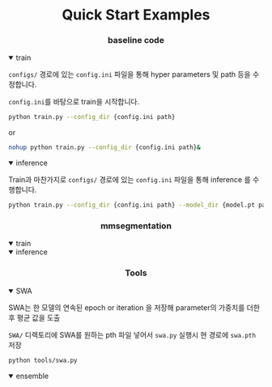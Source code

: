 # <div align='center'>Quick Start Examples<div>

### <div align='center'> baseline code <div>
<details open>
<summary> train </summary>

`configs/` 경로에 있는 `config.ini` 파일을 통해 hyper parameters 및 path 등을 수정합니다. 

`config.ini`를 바탕으로 train을 시작합니다.

```bash
python train.py --config_dir {config.ini path} 
```

or 

```bash
nohup python train.py --config_dir {config.ini path}&
```
</details>

<details open>
<summary> inference </summary>

Train과 마찬가지로 `configs/` 경로에 있는 `config.ini` 파일을 통해 inference 를 수행합니다. 

```bash
python train.py --config_dir {config.ini path} --model_dir {model.pt path}
```
</details>



### <div align='center'> mmsegmentation <div>

<details open>
<summary> train </summary>

</details>

<details open>
<summary> inference </summary>

</details>



### <div align='center'> Tools <div>

<details open>
<summary> SWA </summary>

SWA는 한 모델의 연속된 epoch or iteration 을 저장해 parameter의 가중치를 더한 후 평균 값을 도출 

`SWA/` 디렉토리에 SWA를 원하는 pth 파일 넣어서 `swa.py` 실행시 현 경로에 `swa.pth` 저장

```bash
python tools/swa.py
```

</details>

<details open>
<summary> ensemble </summary>

</details>